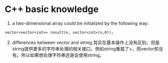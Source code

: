 # C++ basic knowledge
1. a two-dimensional array could be initialized by the following way:
``` 
vector<vector<int>> result(n, vector<int>(n,0));
``` 

2. differences between vector<char> and string
其实在基本操作上没有区别，但是string提供更多的字符串处理的相关接口，例如string重载了+，而vector却没有。所以如果想处理字符串还是会使用string。
